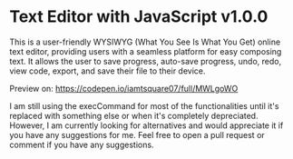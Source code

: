 # Text Editor with JavaScript v1.0.0

This is a user-friendly WYSIWYG (What You See Is What You Get) online text editor, providing users with a seamless platform for easy composing text. It allows the user to save progress, auto-save progress, undo, redo, view code, export, and save their file to their device.

Preview on: https://codepen.io/iamtsquare07/full/MWLgoWO

I am still using the execCommand for most of the functionalities until it's replaced with something else or when it's completely depreciated. However, I am currently looking for alternatives and would appreciate it if you have any suggestions for me. Feel free to open a pull request or comment if you have any suggestions.
